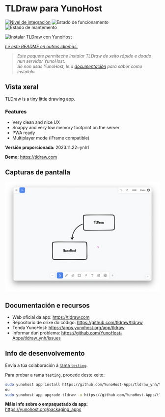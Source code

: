 <!--
NOTA: Este README foi creado automáticamente por <https://github.com/YunoHost/apps/tree/master/tools/readme_generator>
NON debe editarse manualmente.
-->

# TLDraw para YunoHost

[![Nivel de integración](https://dash.yunohost.org/integration/tldraw.svg)](https://dash.yunohost.org/appci/app/tldraw) ![Estado de funcionamento](https://ci-apps.yunohost.org/ci/badges/tldraw.status.svg) ![Estado de mantemento](https://ci-apps.yunohost.org/ci/badges/tldraw.maintain.svg)

[![Instalar TLDraw con YunoHost](https://install-app.yunohost.org/install-with-yunohost.svg)](https://install-app.yunohost.org/?app=tldraw)

*[Le este README en outros idiomas.](./ALL_README.md)*

> *Este paquete permíteche instalar TLDraw de xeito rápido e doado nun servidor YunoHost.*  
> *Se non usas YunoHost, le a [documentación](https://yunohost.org/install) para saber como instalalo.*

## Vista xeral

TLDraw is a tiny little drawing app.

### Features

- Very clean and nice UX
- Snappy and very low memory footprint on the server
- PWA ready
- Multiplayer mode (iFrame compatible)


**Versión proporcionada:** 2023.11.22~ynh1

**Demo:** <https://tldraw.com>

## Capturas de pantalla

![Captura de pantalla de TLDraw](./doc/screenshots/TLDraw_screenshot.png)

## Documentación e recursos

- Web oficial da app: <https://tldraw.com>
- Repositorio de orixe do código: <https://github.com/tldraw/tldraw>
- Tenda YunoHost: <https://apps.yunohost.org/app/tldraw>
- Informar dun problema: <https://github.com/YunoHost-Apps/tldraw_ynh/issues>

## Info de desenvolvemento

Envía a túa colaboración á [rama `testing`](https://github.com/YunoHost-Apps/tldraw_ynh/tree/testing).

Para probar a rama `testing`, procede deste xeito:

```bash
sudo yunohost app install https://github.com/YunoHost-Apps/tldraw_ynh/tree/testing --debug
ou
sudo yunohost app upgrade tldraw -u https://github.com/YunoHost-Apps/tldraw_ynh/tree/testing --debug
```

**Máis info sobre o empaquetado da app:** <https://yunohost.org/packaging_apps>
